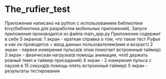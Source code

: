 # The_rufier_test
Приложение написано на python с использованием библиотеки kivy(библиотека для разработки мобильных приложений). 
Запуск приложения производится из файла main_app.py
Приложение содержит в себе 5 экранов:
1 экран - краткая справка о том, что такое тест Руфье и как он проводится + ввод данных пользователем(имя и возраст)
2 экран - первое измерение пульса(в этом помогает встроенный таймер)
3 экран - физическая нагрузка(в помощь анимация, чтоб держать ровный темп и таймер приседаний)
4 экран - 2 измерения пульса с паузой в 15 секунд(в помощь опять встроенный таймер)
5 экран - результаты тестирования
